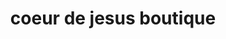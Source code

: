 ---
title: "coeur de jesus boutique"
url: /ruelle-patience-prolongee-45/coeur-de-jesus-boutique/
shop: comodidad
---